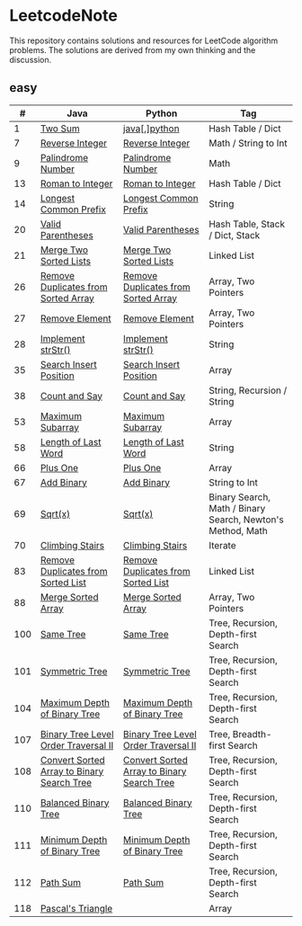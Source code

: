 # LeetcodeNote

This repository contains solutions and resources for LeetCode algorithm problems.
The solutions are derived from my own thinking and the discussion. 


## easy
|  #  |      Java     |   Python   | Tag                            
|-----|----------------|---------------|---------------
|1|[Two Sum](https://github.com/cymbym/LeetcodeNote/blob/master/java/TwoSum.java)|[java](https://github.com/cymbym/LeetcodeNote/blob/master/java/TwoSum.java)[,][python](https://github.com/cymbym/LeetcodeNote/blob/master/python/TwoSum.py)|Hash Table / Dict|
|7|[Reverse Integer](https://github.com/cymbym/LeetcodeNote/blob/master/java/ReverseInteger.java)|[Reverse Integer](https://github.com/cymbym/LeetcodeNote/blob/master/python/ReverseInteger.py)|Math / String to Int
|9|[Palindrome Number](https://github.com/cymbym/LeetcodeNote/blob/master/java/PalindromeNumber.java)|[Palindrome Number](https://github.com/cymbym/LeetcodeNote/blob/master/python/PalindromeNumber.py)|Math
|13|[Roman to Integer](https://github.com/cymbym/LeetcodeNote/blob/master/java/RomantoInteger.java)|[Roman to Integer](https://github.com/cymbym/LeetcodeNote/blob/master/python/RomantoInteger.py)|Hash Table / Dict|
|14|[Longest Common Prefix](https://github.com/cymbym/LeetcodeNote/blob/master/java/LongestCommonPrefix.java)|[Longest Common Prefix](https://github.com/cymbym/LeetcodeNote/blob/master/python/LongestCommonPrefix.py)|String|
|20|[Valid Parentheses](https://github.com/cymbym/LeetcodeNote/blob/master/java/ValidParentheses.java)|[Valid Parentheses](https://github.com/cymbym/LeetcodeNote/blob/master/python/ValidParentheses.py)|Hash Table, Stack / Dict, Stack|
|21|[Merge Two Sorted Lists](https://github.com/cymbym/LeetcodeNote/blob/master/java/MergeTwoSortedLists.java)|[Merge Two Sorted Lists](https://github.com/cymbym/LeetcodeNote/blob/master/python/MergeTwoSortedLists.py)|Linked List|
|26|[Remove Duplicates from Sorted Array](https://github.com/cymbym/LeetcodeNote/blob/master/java/RemoveDuplicatesfromSortedArray.java)|[Remove Duplicates from Sorted Array](https://github.com/cymbym/LeetcodeNote/blob/master/python/RemoveDuplicatesfromSortedArray.py)|Array, Two Pointers|
|27|[Remove Element](https://github.com/cymbym/LeetcodeNote/blob/master/java/RemoveElement.java)|[Remove Element](https://github.com/cymbym/LeetcodeNote/blob/master/python/RemoveElement.py)|Array, Two Pointers|
|28|[Implement strStr()](https://github.com/cymbym/LeetcodeNote/blob/master/java/ImplementstrStr().java)|[Implement strStr()](https://github.com/cymbym/LeetcodeNote/blob/master/python/ImplementstrStr().py)|String
|35|[Search Insert Position](https://github.com/cymbym/LeetcodeNote/blob/master/java/SearchInsertPosition.java)|[Search Insert Position](https://github.com/cymbym/LeetcodeNote/blob/master/python/SearchInsertPosition.py)|Array
|38|[Count and Say](https://github.com/cymbym/LeetcodeNote/blob/master/java/CountandSay.java)|[Count and Say](https://github.com/cymbym/LeetcodeNote/blob/master/python/CountandSay.py)|String, Recursion / String
|53|[Maximum Subarray](https://github.com/cymbym/LeetcodeNote/blob/master/java/MaximumSubarray.java)|[Maximum Subarray](https://github.com/cymbym/LeetcodeNote/blob/master/python/MaximumSubarray.py)|Array
|58|[Length of Last Word](https://github.com/cymbym/LeetcodeNote/blob/master/java/LengthofLastWord.java)|[Length of Last Word](https://github.com/cymbym/LeetcodeNote/blob/master/python/LengthofLastWord.py)|String
|66|[Plus One](https://github.com/cymbym/LeetcodeNote/blob/master/java/PlusOne.java)|[Plus One](https://github.com/cymbym/LeetcodeNote/blob/master/python/PlusOne.py)|Array
|67|[Add Binary](https://github.com/cymbym/LeetcodeNote/blob/master/java/AddBinary.java)|[Add Binary](https://github.com/cymbym/LeetcodeNote/blob/master/python/AddBinary.py)|String to Int
|69|[Sqrt(x)](https://github.com/cymbym/LeetcodeNote/blob/master/java/Sqrt(x).java)|[Sqrt(x)](https://github.com/cymbym/LeetcodeNote/blob/master/python/Sqrt(x).py)|Binary Search, Math / Binary Search, Newton's Method, Math
|70|[Climbing Stairs](https://github.com/cymbym/LeetcodeNote/blob/master/java/ClimbingStairs.java)|[Climbing Stairs](https://github.com/cymbym/LeetcodeNote/blob/master/python/ClimbingStairs.py)|Iterate
|83|[Remove Duplicates from Sorted List](https://github.com/cymbym/LeetcodeNote/blob/master/java/RemoveDuplicatesfromSortedList.java)|[Remove Duplicates from Sorted List](https://github.com/cymbym/LeetcodeNote/blob/master/python/RemoveDuplicatesfromSortedList.py)|Linked List
|88|[Merge Sorted Array](https://github.com/cymbym/LeetcodeNote/blob/master/java/MergeSortedArray.java)|[Merge Sorted Array](https://github.com/cymbym/LeetcodeNote/blob/master/python/MergeSortedArray.py)|Array, Two Pointers
|100|[Same Tree](https://github.com/cymbym/LeetcodeNote/blob/master/java/SameTree.java)|[Same Tree](https://github.com/cymbym/LeetcodeNote/blob/master/python/SameTree.py)|Tree, Recursion, Depth-first Search
|101|[Symmetric Tree](https://github.com/cymbym/LeetcodeNote/blob/master/java/SymmetricTree.java)|[Symmetric Tree](https://github.com/cymbym/LeetcodeNote/blob/master/python/SymmetricTree.py)|Tree, Recursion, Depth-first Search
|104|[Maximum Depth of Binary Tree](https://github.com/cymbym/LeetcodeNote/blob/master/java/MaximumDepthofBinaryTree.java)|[Maximum Depth of Binary Tree](https://github.com/cymbym/LeetcodeNote/blob/master/python/MaximumDepthofBinaryTree.py)|Tree, Recursion, Depth-first Search
|107|[Binary Tree Level Order Traversal II](https://github.com/cymbym/LeetcodeNote/blob/master/java/BinaryTreeLevelOrderTraversalII.java)|[Binary Tree Level Order Traversal II](https://github.com/cymbym/LeetcodeNote/blob/master/python/BinaryTreeLevelOrderTraversalII.py)|Tree, Breadth-first Search
|108|[Convert Sorted Array to Binary Search Tree](https://github.com/cymbym/LeetcodeNote/blob/master/java/ConvertSortedArraytoBinarySearchTree.java)|[Convert Sorted Array to Binary Search Tree](https://github.com/cymbym/LeetcodeNote/blob/master/python/ConvertSortedArraytoBinarySearchTree.py)|Tree, Recursion, Depth-first Search
|110|[Balanced Binary Tree](https://github.com/cymbym/LeetcodeNote/blob/master/java/BalancedBinaryTree.java)|[Balanced Binary Tree](https://github.com/cymbym/LeetcodeNote/blob/master/python/BalancedBinaryTree.py)|Tree, Recursion, Depth-first Search
|111|[Minimum Depth of Binary Tree](https://github.com/cymbym/LeetcodeNote/blob/master/java/MinimumDepthofBinaryTree.java)|[Minimum Depth of Binary Tree](https://github.com/cymbym/LeetcodeNote/blob/master/python/MinimumDepthofBinaryTree.py)|Tree, Recursion, Depth-first Search
|112|[Path Sum](https://github.com/cymbym/LeetcodeNote/blob/master/java/PathSum.java)|[Path Sum](https://github.com/cymbym/LeetcodeNote/blob/master/python/PathSum.py)|Tree, Recursion, Depth-first Search
|118|[Pascal's Triangle](https://github.com/cymbym/LeetcodeNote/blob/master/java/Pascal'sTriangle.java)||Array



